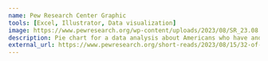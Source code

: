 ```yaml
---
name: Pew Research Center Graphic
tools: [Excel, Illustrator, Data visualization]
image: https://www.pewresearch.org/wp-content/uploads/2023/08/SR_23.08.15_Tattoos_5.png
description: Pie chart for a data analysis about Americans who have and don't have tattoos
external_url: https://www.pewresearch.org/short-reads/2023/08/15/32-of-americans-have-a-tattoo-including-22-who-have-more-than-one/
---
```

